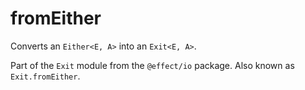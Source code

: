 # fromEither

Converts an `Either<E, A>` into an `Exit<E, A>`.

Part of the `Exit` module from the `@effect/io` package. Also known as `Exit.fromEither`.
